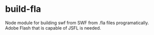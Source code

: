 # build-fla
Node module for building swf from SWF from .fla files programatically. Adobe Flash that is capable of JSFL is needed.
